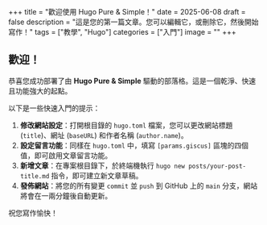 +++
title = "歡迎使用 Hugo Pure & Simple！"
date = 2025-06-08
draft = false
description = "這是您的第一篇文章。您可以編輯它，或刪除它，然後開始寫作！"
tags = ["教學", "Hugo"]
categories = ["入門"]
image = ""
+++

## 歡迎！

恭喜您成功部署了由 **Hugo Pure & Simple** 驅動的部落格。這是一個乾淨、快速且功能強大的起點。

以下是一些快速入門的提示：

1.  **修改網站設定**：打開根目錄的 `hugo.toml` 檔案，您可以更改網站標題 (`title`)、網址 (`baseURL`) 和作者名稱 (`author.name`)。
2.  **設定留言功能**：同樣在 `hugo.toml` 中，填寫 `[params.giscus]` 區塊的四個值，即可啟用文章留言功能。
3.  **新增文章**：在專案根目錄下，於終端機執行 `hugo new posts/your-post-title.md` 指令，即可建立新文章草稿。
4.  **發佈網站**：將您的所有變更 `commit` 並 `push` 到 GitHub 上的 `main` 分支，網站將會在一兩分鐘後自動更新。

祝您寫作愉快！
